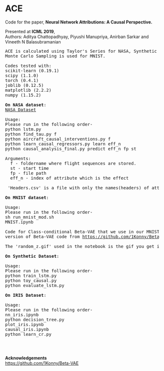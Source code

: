 # ACE
Code for the paper, <b>Neural Network Attributions: A Causal Perspective.</b>

Presented at <b>ICML 2019</b>,<br>
Authors: Aditya Chattopadhyay, Piyushi Manupriya, Anirban Sarkar and Vineeth N Balasubramanian

<pre>
ACE is calculated using Taylor's Series for NASA, Synthetic Dataset, Iris codes. 
Monte Carlo Sampling is used for MNIST.

Codes tested with:
scikit-learn (0.19.1)
scipy (1.1.0)
torch (0.4.1)
joblib (0.12.5)
matplotlib (2.2.2)
numpy (1.15.2)

<b>On NASA dataset</b>:
<a href="https://c3.nasa.gov/dashlink/projects/85/">NASA Dataset</a>

Usage:
Please run in the following order-
python lstm.py
python find_tau.py f
python aircraft_causal_interventions.py f
python learn_causal_regressors.py learn eff_n
python causal_analysis_final.py predict eff_n fp st

Arguments:
  f - foldername where flight sequences are stored.
  st - start time
  fp - file path
  eff_n - index of attribute which is the effect
 
 'Headers.csv' is a file with only the names(headers) of attributes.

<b>On MNIST dataset</b>:

Usage:
Please run in the following order-
sh run_mnist_mod.sh
MNIST.ipynb

Code for Class-conditional Beta-VAE that we use in our MNIST experiment is a modified 
version of Beta-VAE code from <a href="https://github.com/1Konny/Beta-VAE">https://github.com/1Konny/Beta-VAE</a>(acknowledged).

The 'random_z.gif' used in the notebook is the gif you get in outputs folder after training.

<b>On Synthetic Dataset</b>:

Usage:
Please run in the following order-
python train_lstm.py
python toy_causal.py
python evaluate_lstm.py

<b>On IRIS Dataset</b>:

Usage:
Please run in the following order-
nn_iris.ipynb
python decision_tree.py
plot_iris.ipynb
causal_iris.ipynb
python learn_cr.py

</pre><br>  
<b>Acknowledgements</b><br>
https://github.com/1Konny/Beta-VAE


